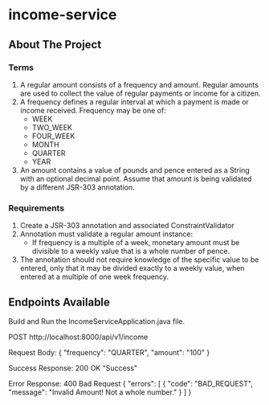 # income-service

## About The Project

### Terms
1. A regular amount consists of a frequency and amount. Regular amounts are used to collect the value of regular payments or income for a citizen.
2. A frequency defines a regular interval at which a payment is made or income received.
   Frequency may be one of:
    -   WEEK
    -   TWO_WEEK
    -   FOUR_WEEK
    -   MONTH
    -   QUARTER
    -   YEAR
3. An amount contains a value of pounds and pence entered as a String with an optional decimal point. Assume that amount is being validated by a
   different JSR-303 annotation.

### Requirements
1. Create a JSR-303 annotation and associated ConstraintValidator
2. Annotation must validate a regular amount instance:
    - If frequency is a multiple of a week, monetary amount must be divisible to a weekly value that is a whole number of pence.
3. The annotation should not require knowledge of the specific value to be entered, only that it may be divided exactly to a weekly value,
   when entered at a multiple of one week frequency.



## Endpoints Available
Build and Run the IncomeServiceApplication.java file.

POST http://localhost:8000/api/v1/income

Request Body:
{
"frequency": "QUARTER",
"amount": "100"
}

Success Response: 200 OK
"Success"

Error Response: 400 Bad Request
{
"errors": [
{
"code": "BAD_REQUEST",
"message": "Invalid Amount! Not a whole number."
}
]
}